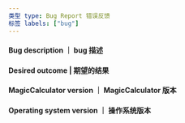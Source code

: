 ```yaml
---
类型 type: Bug Report 错误反馈
标签 labels: ["bug"]
---
```


<!-- 请填写以下这些问题。 | Please fill in these questions. -->

#### Bug description ｜ bug 描述

#### Desired outcome | 期望的结果

#### MagicCalculator version ｜ MagicCalculator 版本

#### Operating system version ｜ 操作系统版本
